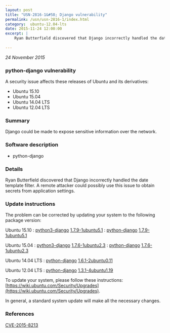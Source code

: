 ```yaml
---
layout: post
title: "USN-2816-1&#58; Django vulnerability"
permalink: /usn/usn-2816-1/index.html
category:  ubuntu-12.04-lts
date: 2015-11-24 12:00:00
excerpt: |
    Ryan Butterfield discovered that Django incorrectly handled the date template filter. A remote attacker could possibly use this issue to obtain secrets from application settings. 
    
--- 
```

 
 

*24 November 2015*

### python-django vulnerability

A security issue affects these releases of Ubuntu and its derivatives:

* Ubuntu 15.10
* Ubuntu 15.04
* Ubuntu 14.04 LTS
* Ubuntu 12.04 LTS

### Summary

Django could be made to expose sensitive information over the network. 

### Software description

* python-django 

### Details

Ryan Butterfield discovered that Django incorrectly handled the date template filter. A remote attacker could possibly use this issue to obtain secrets from application settings. 

### Update instructions

The problem can be corrected by updating your system to the following package version:

Ubuntu 15.10
 : [python3-django](https://launchpad.net/ubuntu/+source/python-django) <span> [1.7.9-1ubuntu5.1](https://launchpad.net/ubuntu/+source/python-django/1.7.9-1ubuntu5.1) </span> 
 : [python-django](https://launchpad.net/ubuntu/+source/python-django) <span> [1.7.9-1ubuntu5.1](https://launchpad.net/ubuntu/+source/python-django/1.7.9-1ubuntu5.1) </span> 

Ubuntu 15.04
 : [python3-django](https://launchpad.net/ubuntu/+source/python-django) <span> [1.7.6-1ubuntu2.3](https://launchpad.net/ubuntu/+source/python-django/1.7.6-1ubuntu2.3) </span> 
 : [python-django](https://launchpad.net/ubuntu/+source/python-django) <span> [1.7.6-1ubuntu2.3](https://launchpad.net/ubuntu/+source/python-django/1.7.6-1ubuntu2.3) </span> 

Ubuntu 14.04 LTS
 : [python-django](https://launchpad.net/ubuntu/+source/python-django) <span> [1.6.1-2ubuntu0.11](https://launchpad.net/ubuntu/+source/python-django/1.6.1-2ubuntu0.11) </span> 

Ubuntu 12.04 LTS
 : [python-django](https://launchpad.net/ubuntu/+source/python-django) <span> [1.3.1-4ubuntu1.19](https://launchpad.net/ubuntu/+source/python-django/1.3.1-4ubuntu1.19) </span> 

To update your system, please follow these instructions: [https://wiki.ubuntu.com/Security/Upgrades](https://wiki.ubuntu.com/Security/Upgrades).

In general, a standard system update will make all the necessary changes. 

### References

 
 [CVE-2015-8213](http://people.ubuntu.com/~ubuntu-security/cve/CVE-2015-8213)
 

